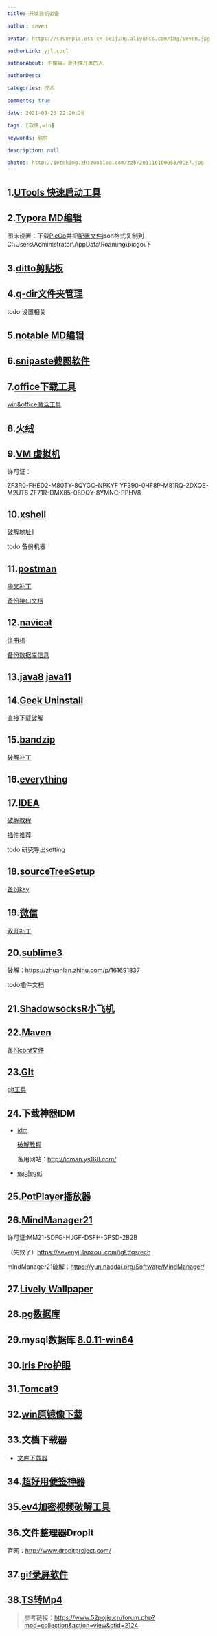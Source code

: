 ```yaml
---
title: 开发装机必备

author: seven

avatar: https://sevenpic.oss-cn-beijing.aliyuncs.com/img/seven.jpg

authorLink: yjl.cool

authorAbout: 不懂猫，更不懂开发的人

authorDesc: 

categories: 技术

comments: true

date: 2021-08-23 22:20:28

tags: [软件,win]

keywords: 软件

description: null

photos: http://iotekimg.zhizuobiao.com/zzb/201116100053/0CE7.jpg
---
```

## 1.[UTools 快速启动工具](https://res.u-tools.cn/currentversion/uTools-1.3.5.exe)

## 2.[Typora MD编辑](https://typora.io/windows/typora-setup-x64.exe?)

   图床设置：下载[PicGo](https://github.com/Molunerfinn/PicGo)并把[配置文件](https://sevenyjl.lanzoui.com/iTvACsze1kd)json格式复制到C:\Users\Administrator\AppData\Roaming\picgo\下

## 3.[ditto剪贴板](https://ditto-cp.sourceforge.io/)

## 4.[q-dir文件夹管理](http://www.softwareok.com/Download/Q-Dir_Installer_x64.zip)

   todo 设置相关

## 5.[notable MD编辑](https://github.com/notable/notable) 

## 6.[snipaste截图软件](https://assets.sayori.pw/snipaste-dl/archives/Snipaste-1.16.2-x64.zip)

## 7.[office下载工具](https://www.heidoc.net/php/Windows-ISO-Downloader.exe)

   [win&office激活工具](https://aichunjing.lanzoui.com/b710887)

## 8.[火绒](https://down5.huorong.cn/sysdiag-all-5.0.62.1-20210627.exe)

## 9.[VM 虚拟机](https://download3.vmware.com/software/wkst/file/VMware-workstation-full-16.1.2-17966106.exe)

   许可证：

   ZF3R0-FHED2-M80TY-8QYGC-NPKYF
   YF390-0HF8P-M81RQ-2DXQE-M2UT6
   ZF71R-DMX85-08DQY-8YMNC-PPHV8

## 10.[xshell](https://cdn.netsarang.net/38696f28/Xshell-7.0.0073.exe)

 [破解地址1](https://sevenyjl.lanzoui.com/iCvgiqs4yre)

   todo 备份机器

## 11.[postman](https://dl.pstmn.io/download/latest/win64)

[中文补丁](https://github.com/hlmd/Postman-cn)

[备份接口文档](https://sevenyjl.lanzoui.com/il7zir4skze)

## 12.[navicat](https://download.navicat.com.cn/download/navicat150_premium_cs_x64.exe)

[注册机](https://sevenyjl.lanzoui.com/i3Gvrqs6v6h)

[备份数据库信息](https://sevenyjl.lanzoui.com/iIOTTqs7zub)

## 13.[java8](https://mirrors.tuna.tsinghua.edu.cn/AdoptOpenJDK/8/jdk/x64/windows/OpenJDK8U-jdk_x64_windows_hotspot_8u292b10.msi)  [java11](https://mirrors.tuna.tsinghua.edu.cn/AdoptOpenJDK/11/jdk/x64/windows/OpenJDK11U-jdk_x64_windows_hotspot_11.0.11_9.msi)

## 14.[Geek Uninstall](https://crystalidea.com/downloads/uninstalltool_setup.exe)

直接下载[破解](https://sevenyjl.lanzoui.com/iFVudr4qvib)

## 15.[bandzip](https://dl.bandisoft.com/bandizip.std/BANDIZIP-SETUP-STD-X64.EXE?1)

[破解补丁](https://sevenyjl.lanzoui.com/iQuJ2razxvg)

## 16.[everything](https://www.voidtools.com/Everything-1.4.1.1009.x86-Setup.exe)

## 17.[IDEA](https://download-cdn.jetbrains.com/idea/ideaIU-2021.1.2.exe)

[破解教程](https://gitee.com/GTeam_seven/study/blob/master/idea/idea%E6%BF%80%E6%B4%BB%E6%95%99%E7%A8%8B.md)

[插件推荐](https://gitee.com/GTeam_seven/study/blob/master/idea/idea%E5%A5%BD%E7%94%A8%E6%8F%92%E4%BB%B6.md)

todo 研究导出setting

## 18.[sourceTreeSetup](https://product-downloads.atlassian.com/software/sourcetree/windows/ga/SourceTreeSetup-3.4.5.exe)

[备份key](https://sevenyjl.lanzoui.com/iSV5Ar4qwla)

## 19.[微信](https://dldir1.qq.com/weixin/Windows/WeChatSetup.exe)

[双开补丁](https://uzou.lanzoui.com/igYGCqpnfih)

## 20.[sublime3](https://download.sublimetext.com/sublime_text_build_4107_x64_setup.exe)

破解：https://zhuanlan.zhihu.com/p/161691837

todo插件文档

## 21.[ShadowsocksR小飞机](https://sevenyjl.lanzoui.com/iLVr1qs4ugj)

## 22.[Maven](https://ftp.jaist.ac.jp/pub/apache/maven/maven-3/3.8.1/binaries/apache-maven-3.8.1-bin.tar.gz)

[备份conf文件](https://sevenyjl.lanzoui.com/iItrtrb01cb)

## 23.[GIt](https://git-scm.com/)

[git工具](https://sevenyjl.lanzoui.com/iIgX3qs4sde)

## 24.下载神器IDM

* [idm](https://mirror2.internetdownloadmanager.com/idman638build25.exe?b=1&filename=idman638build25.exe)

  [破解教程](https://sevenyjl.lanzoui.com/icUBVqwod6b)

  备用网站：http://idman.ys168.com/

* [eagleget](https://eagleget.en.softonic.com/?ex=BB-1857.3)

## 25.[PotPlayer播放器](https://t1.daumcdn.net/potplayer/PotPlayer/Version/Latest/PotPlayerSetup64.exe)

## 26.[MindManager21](https://sevenyjl.lanzoui.com/i1iWurazrrg)

许可证:MM21-SDFG-HJGF-DSFH-GFSD-2B2B

（失效了）https://sevenyjl.lanzoui.com/igLtfqsrech

mindManager21破解：https://yun.naodai.org/Software/MindManager/

## 27.[Lively Wallpaper](https://rocksdanister.github.io/lively/)

## 28.[pg数据库](https://get.enterprisedb.com/postgresql/postgresql-13.3-2-windows-x64.exe)

## 29.mysql数据库 [8.0.11-win64](http://mirrors.sohu.com/mysql/MySQL-8.0/mysql-8.0.11-winx64.msi)

## 30.[Iris Pro护眼](https://sevenyjl.lanzoui.com/iQPbWr4qrcb)

## 31.[Tomcat9](https://ftp.kddi-research.jp/infosystems/apache/tomcat/tomcat-9/v9.0.50/bin/apache-tomcat-9.0.50.zip)

## 32.[win原镜像下载](https://www.xitongku.com/index.html)

## 33.文档下载器

- [文库下载器](https://sevenyjl.lanzoui.com/ikhfdrn38wd)

## 34.[超好用便签神器](https://www.simplestickynotes.com/?hl=ch&utm_source=ssn)

## 35.[ev4加密视频破解工具](https://sevenyjl.lanzoui.com/iwuhvsedbsj)

## 36.文件整理器DropIt

官网：http://www.dropitproject.com/

## 37.[gif录屏软件](https://www.screentogif.com/)

## 38.[TS转Mp4](https://www.qinyuanyang.com/zb_users/upload/2021/03/202103101615364653111662.zip)

> 参考链接：https://www.52pojie.cn/forum.php?mod=collection&action=view&ctid=2124

